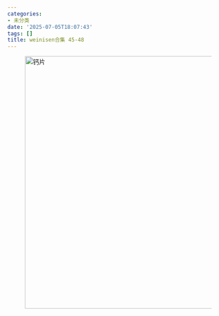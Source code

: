 ```yaml
---
categories:
- 未分类
date: '2025-07-05T18:07:43'
tags: []
title: weinisen合集 45-48
---
```


<figure class="wp-block-image size-large"><img alt="钙片" loading="lazy" decoding="async" width="1024" height="574" src="https://blziyuan21.com/wp-content/uploads/2025/07/1000785532-1024x574.jpg" alt="钙片" class="wp-image-9516" srcset="https://blziyuan21.com/wp-content/uploads/2025/07/1000785532-1024x574.jpg 1024w, https://blziyuan21.com/wp-content/uploads/2025/07/1000785532-300x168.jpg 300w, https://blziyuan21.com/wp-content/uploads/2025/07/1000785532.jpg 1080w" sizes="auto, (max-width: 1024px) 100vw, 1024px" /></figure>
